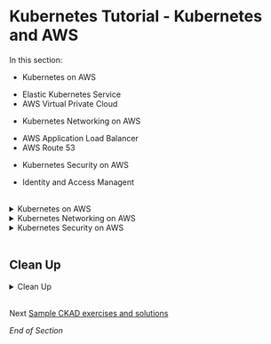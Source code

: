 # Kubernetes Tutorial - Kubernetes and AWS

 In this section:
- Kubernetes on AWS 
* Elastic Kubernetes Service
* AWS Virtual Private Cloud
- Kubernetes Networking on AWS
* AWS Application Load Balancer
* AWS Route 53
- Kubernetes Security on AWS
* Identity and Access Managent

<br />

<details class="faq box"><summary>Kubernetes on AWS</summary>
<p>

* Kubernetes on AWS
  * AWS Elastic Kubernetes Service (EKS)

</p>
</details>


<details class="faq box"><summary>Kubernetes Networking on AWS</summary>
<p>

* Kubernetes Networking
  * AWS Application Load Balancer
  * AWS Route 53

</p>
</details>


<details class="faq box"><summary>Kubernetes Security on AWS</summary>
<p>

* Kubernetes Security
  * Identity and Access Management

</p>
</details>
<br />



## Clean Up

<details class="faq box"><summary>Clean Up</summary>
<p>

```bash
cd
yes | rm -R ~/ckad/
kubectl delete ns ns-bootcamp-sec
kubectl delete sa my-serviceaccount
```

</p>
</details>
<br />

Next [Sample CKAD exercises and solutions](https://github.com/jamesbuckett/ckad-questions)

_End of Section_
